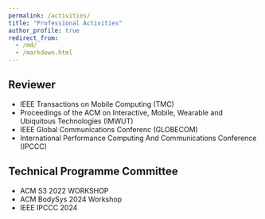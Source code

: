 ```yaml
---
permalink: /activities/
title: "Professional Activities"
author_profile: true
redirect_from: 
  - /md/
  - /markdown.html
---
```


## Reviewer 

* IEEE Transactions on Mobile Computing (TMC)
* Proceedings of the ACM on Interactive, Mobile, Wearable and Ubiquitous Technologies (IMWUT)
* IEEE Global Communications Conferenc (GLOBECOM)
* International Performance Computing And Communications Conference (IPCCC)

## Technical Programme Committee

* ACM S3 2022 WORKSHOP
* ACM BodySys 2024 Workshop
* IEEE IPCCC 2024








